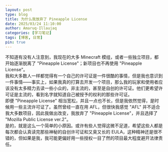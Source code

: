 ```yaml
---
layout: post
type: blog
title: 为什么我放弃了 Pineapple License
date: 2025/03/24 11:10:00
author: Amaruq·Illaujaq
categories: [学习笔记]
tags: [博客, 日常]
pin: true
---
```


不知道有没有人注意到，我现在的大多 Minecraft 模组，或者一些独立项目，都开始逐渐脱离了 "Pineapple License"；新项目也不再使用 "Pineapple License"。  
我和大多数人一样都觉得有一个自己的许可证是一件很酷的事情，但是我也意识到一件事情——事实上，如果我真的打算去开发一个项目，那么我的玩家和使用者应该没有太多精力去读一些小众的，非主流的，甚至是自创的许可证。他们更希望许可证是主流的，看到名字就知道自己被授予的权利的那些许可证。  
即便 "Pineapple License" 相当宽松，并且一点也不长，但是我依然觉得，是时候用一些主流许可证了。虽然曾经一直在用 AFL，但很快我感觉 "AFL" 并不适合我大多数项目，因此我做出改变，我放弃了 "Pineapple License"，并且选择了 "Mozilla Public License ver.2"。  
是的，就是这么一个简单的小原因。或许有些人觉得这微不足道，希望这些人都是每次都会认真读完那些神秘的自创许可证和又臭又长的 EULA，这种精神还是很不错的，但如果是我，我可能更偏好用一些授权一目了然的项目最大程度避开法律责任。
